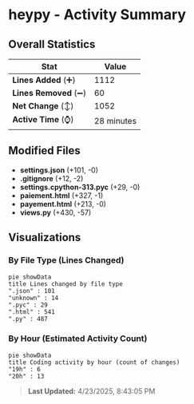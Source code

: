 # heypy - Activity Summary 

## Overall Statistics

| Stat                   | Value                                                             |
| ---------------------- | ----------------------------------------------------------------- |
| **Lines Added** (➕)   | 1112                                          |
| **Lines Removed** (➖) | 60                                        |
| **Net Change** (↕)    | 1052                |
| **Active Time** (⌚)   | 28 minutes |


## Modified Files
- **settings.json** (+101, -0)
- **.gitignore** (+12, -2)
- **settings.cpython-313.pyc** (+29, -0)
- **paiement.html** (+327, -1)
- **payement.html** (+213, -0)
- **views.py** (+430, -57)

## Visualizations

### By File Type (Lines Changed)

```mermaid
pie showData
title Lines changed by file type
".json" : 101
"unknown" : 14
".pyc" : 29
".html" : 541
".py" : 487
```

### By Hour (Estimated Activity Count)

```mermaid
pie showData
title Coding activity by hour (count of changes)
"19h" : 6
"20h" : 13
```


> **Last Updated:** 4/23/2025, 8:43:05 PM